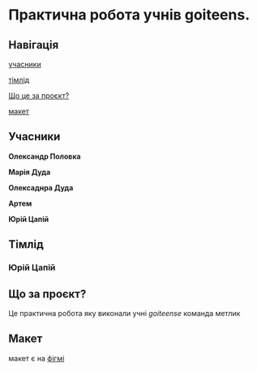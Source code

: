 # Практична робота учнів **goiteens**.

## Навігація

[учасники](#учасники)

[тімлід](#тімлід)

[Що це за проєкт?](#що-за-проєкт)

[макет](#макет)

<!-- here -->
## Учасники 
**Олександр Половка**

**Марія Дуда**

**Олексаднра Дуда**

**Артем**

**Юрій Цапій**

<!-- here -->
## Тімлід 

### Юрій Цапій

<!-- here -->
## Що за проєкт?
Це практична робота яку виконали учні *goiteense* команда метлик

## Макет
макет є на [фігмі](https://www.figma.com/file/UhtQuP8SEjkauPskEMQR2q/Nice-view-(Copy)-(Copy)?node-id=9%3A1377&mode=dev)

